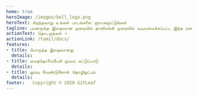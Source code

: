 ```yaml
---
home: true
heroImage: /images/bell_logo.png
heroText: சிறந்தவாறு உங்கள் பாடங்களை ஞாபகமூட்டுங்கள்
tagline: பயனருக்கு இலகுவான முறையில் தானியங்கி முறையில் வடிவமைக்கப்பட்ட இந்த மணி அமைப்பை கைத்தொலைபேசி மூலமாக கட்டுப்படுத்த முடியும்
actionText: தொடருங்கள் →
actionLink: /tamil/docs/
features:
- title: பொருத்த இலகுவானது
  details: 
- title: கைத்தொலைபேசி மூலம் கட்டுப்பாடு
  details:
- title: ஓய்வு வேண்டுகோள் தொழிநுட்பம்
  details: 
footer:   Copyright © 2020 GitLeaf
---
```


